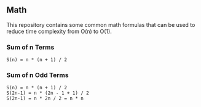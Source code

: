 ## Math
This repository contains some common math formulas that can be used to reduce time complexity from O(n) to O(1).

### Sum of n Terms
`S(n) = n * (n + 1) / 2`

### Sum of n Odd Terms
`S(n) = n * (n + 1) / 2`\
`S(2n-1) = n * (2n - 1 + 1) / 2`\
`S(2n-1) = n * 2n / 2 = n * n`